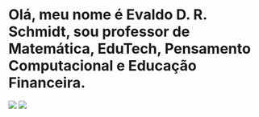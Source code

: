 # Olá, meu nome é Evaldo D. R. Schmidt, sou professor de Matemática, EduTech, Pensamento Computacional e Educação Financeira.

![](https://img.shields.io/badge/JavaScript-323330?style=for-the-badge&logo=javascript&logoColor=F7DF1E) 
![](https://img.shields.io/badge/Scratch-4D97FF?style=for-the-badge&logo=Scratch&logoColor=white)

